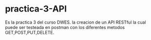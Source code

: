 # practica-3-API
Es la practica 3 del curso DWES. la creacion de un API RESTful la cual puede ser testeada en postman con los diferentes metodos GET,POST,PUT,DELETE.

